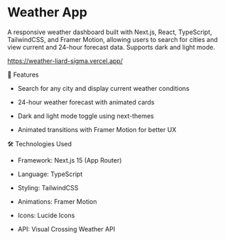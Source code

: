 # Weather App
A responsive weather dashboard built with Next.js, React, TypeScript, TailwindCSS, and Framer Motion, allowing users to search for cities and view current and 24-hour forecast data. Supports dark and light mode.

https://weather-liard-sigma.vercel.app/

🌟 Features

- Search for any city and display current weather conditions

- 24-hour weather forecast with animated cards

- Dark and light mode toggle using next-themes

- Animated transitions with Framer Motion for better UX

🛠️ Technologies Used

- Framework: Next.js 15 (App Router)

- Language: TypeScript

- Styling: TailwindCSS

- Animations: Framer Motion

- Icons: Lucide Icons

- API: Visual Crossing Weather API
